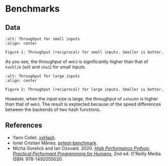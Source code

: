 # Benchmarks

## Data

```{figure} images/throughput_small_inputs.png
:alt: Throughput for small inputs
:align: center

Figure 1: Throughput (reciprocal) for small inputs. Smaller is better.
```

As you see, the throughput of `mmh3` is significantly
higher than that of `hashlib` (`md5` and `sha1`) for small inputs.

```{figure} images/throughput_large_inputs.png
:alt: Throughput for large inputs
:align: center

Figure 2: Throughput (reciprocal) for large inputs. Smaller is better.
```

However, when the input size is large, the throughput of `xxhashh` is higher than that of `mmh3`.
The result is exptected because of the speed differences between the backends of two hash functions.

## References

- Yann Collet. [xxHash].
- Ionel Cristian Mărieș.
  [pytest-benchmark].
- Micha Gorelick and Ian Ozsvald. 2020.
  _[High Performance Python: Practical Performant Programming for Humans]_,
  2nd ed. O'Reilly Media. ISBN: 978-1492055020.

[xxHash]: https://github.com/Cyan4973/xxHash
[pytest-benchmark]: https://github.com/ionelmc/pytest-benchmark
[High Performance Python: Practical Performant Programming for Humans]: https://www.oreilly.com/library/view/high-performance-python/9781492055013/
